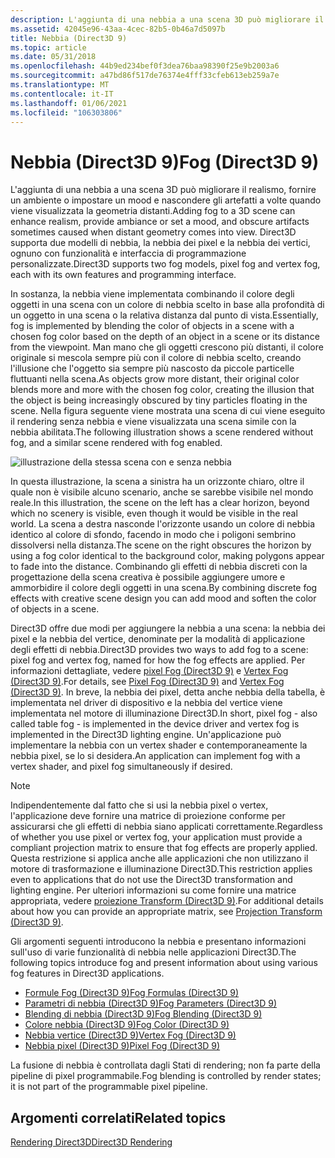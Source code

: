 ```yaml
---
description: L'aggiunta di una nebbia a una scena 3D può migliorare il realismo, fornire un ambiente o impostare un mood e nascondere gli artefatti a volte quando viene visualizzata la geometria distanti.
ms.assetid: 42045e96-43aa-4cec-82b5-0b46a7d5097b
title: Nebbia (Direct3D 9)
ms.topic: article
ms.date: 05/31/2018
ms.openlocfilehash: 44b9ed234bef0f3dea76baa98390f25e9b2003a6
ms.sourcegitcommit: a47bd86f517de76374e4fff33cfeb613eb259a7e
ms.translationtype: MT
ms.contentlocale: it-IT
ms.lasthandoff: 01/06/2021
ms.locfileid: "106303806"
---
```

# <a name="fog-direct3d-9"></a><span data-ttu-id="85120-103">Nebbia (Direct3D 9)</span><span class="sxs-lookup"><span data-stu-id="85120-103">Fog (Direct3D 9)</span></span>

<span data-ttu-id="85120-104">L'aggiunta di una nebbia a una scena 3D può migliorare il realismo, fornire un ambiente o impostare un mood e nascondere gli artefatti a volte quando viene visualizzata la geometria distanti.</span><span class="sxs-lookup"><span data-stu-id="85120-104">Adding fog to a 3D scene can enhance realism, provide ambiance or set a mood, and obscure artifacts sometimes caused when distant geometry comes into view.</span></span> <span data-ttu-id="85120-105">Direct3D supporta due modelli di nebbia, la nebbia dei pixel e la nebbia dei vertici, ognuno con funzionalità e interfaccia di programmazione personalizzate.</span><span class="sxs-lookup"><span data-stu-id="85120-105">Direct3D supports two fog models, pixel fog and vertex fog, each with its own features and programming interface.</span></span>

<span data-ttu-id="85120-106">In sostanza, la nebbia viene implementata combinando il colore degli oggetti in una scena con un colore di nebbia scelto in base alla profondità di un oggetto in una scena o la relativa distanza dal punto di vista.</span><span class="sxs-lookup"><span data-stu-id="85120-106">Essentially, fog is implemented by blending the color of objects in a scene with a chosen fog color based on the depth of an object in a scene or its distance from the viewpoint.</span></span> <span data-ttu-id="85120-107">Man mano che gli oggetti crescono più distanti, il colore originale si mescola sempre più con il colore di nebbia scelto, creando l'illusione che l'oggetto sia sempre più nascosto da piccole particelle fluttuanti nella scena.</span><span class="sxs-lookup"><span data-stu-id="85120-107">As objects grow more distant, their original color blends more and more with the chosen fog color, creating the illusion that the object is being increasingly obscured by tiny particles floating in the scene.</span></span> <span data-ttu-id="85120-108">Nella figura seguente viene mostrata una scena di cui viene eseguito il rendering senza nebbia e viene visualizzata una scena simile con la nebbia abilitata.</span><span class="sxs-lookup"><span data-stu-id="85120-108">The following illustration shows a scene rendered without fog, and a similar scene rendered with fog enabled.</span></span>

![illustrazione della stessa scena con e senza nebbia](images/fogcomp.png)

<span data-ttu-id="85120-110">In questa illustrazione, la scena a sinistra ha un orizzonte chiaro, oltre il quale non è visibile alcuno scenario, anche se sarebbe visibile nel mondo reale.</span><span class="sxs-lookup"><span data-stu-id="85120-110">In this illustration, the scene on the left has a clear horizon, beyond which no scenery is visible, even though it would be visible in the real world.</span></span> <span data-ttu-id="85120-111">La scena a destra nasconde l'orizzonte usando un colore di nebbia identico al colore di sfondo, facendo in modo che i poligoni sembrino dissolversi nella distanza.</span><span class="sxs-lookup"><span data-stu-id="85120-111">The scene on the right obscures the horizon by using a fog color identical to the background color, making polygons appear to fade into the distance.</span></span> <span data-ttu-id="85120-112">Combinando gli effetti di nebbia discreti con la progettazione della scena creativa è possibile aggiungere umore e ammorbidire il colore degli oggetti in una scena.</span><span class="sxs-lookup"><span data-stu-id="85120-112">By combining discrete fog effects with creative scene design you can add mood and soften the color of objects in a scene.</span></span>

<span data-ttu-id="85120-113">Direct3D offre due modi per aggiungere la nebbia a una scena: la nebbia dei pixel e la nebbia del vertice, denominate per la modalità di applicazione degli effetti di nebbia.</span><span class="sxs-lookup"><span data-stu-id="85120-113">Direct3D provides two ways to add fog to a scene: pixel fog and vertex fog, named for how the fog effects are applied.</span></span> <span data-ttu-id="85120-114">Per informazioni dettagliate, vedere [pixel Fog (Direct3D 9)](pixel-fog.md) e [Vertex Fog (Direct3D 9)](vertex-fog.md).</span><span class="sxs-lookup"><span data-stu-id="85120-114">For details, see [Pixel Fog (Direct3D 9)](pixel-fog.md) and [Vertex Fog (Direct3D 9)](vertex-fog.md).</span></span> <span data-ttu-id="85120-115">In breve, la nebbia dei pixel, detta anche nebbia della tabella, è implementata nel driver di dispositivo e la nebbia del vertice viene implementata nel motore di illuminazione Direct3D.</span><span class="sxs-lookup"><span data-stu-id="85120-115">In short, pixel fog - also called table fog - is implemented in the device driver and vertex fog is implemented in the Direct3D lighting engine.</span></span> <span data-ttu-id="85120-116">Un'applicazione può implementare la nebbia con un vertex shader e contemporaneamente la nebbia pixel, se lo si desidera.</span><span class="sxs-lookup"><span data-stu-id="85120-116">An application can implement fog with a vertex shader, and pixel fog simultaneously if desired.</span></span>

> [!Note]  
> <span data-ttu-id="85120-117">Indipendentemente dal fatto che si usi la nebbia pixel o vertex, l'applicazione deve fornire una matrice di proiezione conforme per assicurarsi che gli effetti di nebbia siano applicati correttamente.</span><span class="sxs-lookup"><span data-stu-id="85120-117">Regardless of whether you use pixel or vertex fog, your application must provide a compliant projection matrix to ensure that fog effects are properly applied.</span></span> <span data-ttu-id="85120-118">Questa restrizione si applica anche alle applicazioni che non utilizzano il motore di trasformazione e illuminazione Direct3D.</span><span class="sxs-lookup"><span data-stu-id="85120-118">This restriction applies even to applications that do not use the Direct3D transformation and lighting engine.</span></span> <span data-ttu-id="85120-119">Per ulteriori informazioni su come fornire una matrice appropriata, vedere [proiezione Transform (Direct3D 9)](projection-transform.md).</span><span class="sxs-lookup"><span data-stu-id="85120-119">For additional details about how you can provide an appropriate matrix, see [Projection Transform (Direct3D 9)](projection-transform.md).</span></span>

 

<span data-ttu-id="85120-120">Gli argomenti seguenti introducono la nebbia e presentano informazioni sull'uso di varie funzionalità di nebbia nelle applicazioni Direct3D.</span><span class="sxs-lookup"><span data-stu-id="85120-120">The following topics introduce fog and present information about using various fog features in Direct3D applications.</span></span>

-   [<span data-ttu-id="85120-121">Formule Fog (Direct3D 9)</span><span class="sxs-lookup"><span data-stu-id="85120-121">Fog Formulas (Direct3D 9)</span></span>](fog-formulas.md)
-   [<span data-ttu-id="85120-122">Parametri di nebbia (Direct3D 9)</span><span class="sxs-lookup"><span data-stu-id="85120-122">Fog Parameters (Direct3D 9)</span></span>](fog-parameters.md)
-   [<span data-ttu-id="85120-123">Blending di nebbia (Direct3D 9)</span><span class="sxs-lookup"><span data-stu-id="85120-123">Fog Blending (Direct3D 9)</span></span>](fog-blending.md)
-   [<span data-ttu-id="85120-124">Colore nebbia (Direct3D 9)</span><span class="sxs-lookup"><span data-stu-id="85120-124">Fog Color (Direct3D 9)</span></span>](fog-color.md)
-   [<span data-ttu-id="85120-125">Nebbia vertice (Direct3D 9)</span><span class="sxs-lookup"><span data-stu-id="85120-125">Vertex Fog (Direct3D 9)</span></span>](vertex-fog.md)
-   [<span data-ttu-id="85120-126">Nebbia pixel (Direct3D 9)</span><span class="sxs-lookup"><span data-stu-id="85120-126">Pixel Fog (Direct3D 9)</span></span>](pixel-fog.md)

<span data-ttu-id="85120-127">La fusione di nebbia è controllata dagli Stati di rendering; non fa parte della pipeline di pixel programmabile.</span><span class="sxs-lookup"><span data-stu-id="85120-127">Fog blending is controlled by render states; it is not part of the programmable pixel pipeline.</span></span>

## <a name="related-topics"></a><span data-ttu-id="85120-128">Argomenti correlati</span><span class="sxs-lookup"><span data-stu-id="85120-128">Related topics</span></span>

<dl> <dt>

[<span data-ttu-id="85120-129">Rendering Direct3D</span><span class="sxs-lookup"><span data-stu-id="85120-129">Direct3D Rendering</span></span>](direct3d-rendering.md)
</dt> </dl>

 

 



